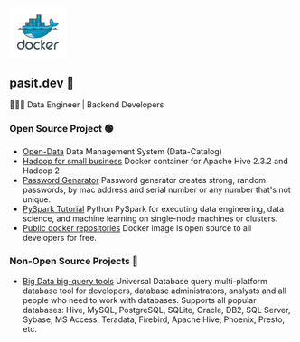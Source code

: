 [<img src="https://raw.githubusercontent.com/docker-library/docs/c350af05d3fac7b5c3f6327ac82fe4d990d8729c/docker/logo.png" width="100">](https://hub.docker.com/u/ezynook)
## pasit.dev 👋
👨🏼‍💻 Data Engineer | Backend Developers
### Open Source Project 🟢
* [Open-Data](https://github.com/ezynook/open-data) Data Management System (Data-Catalog)
* [Hadoop for small business](https://github.com/ezynook/docker-bigdata) Docker container for Apache Hive 2.3.2 and Hadoop 2
* [Password Genarator](https://github.com/ezynook/password-center-php) Password generator creates strong, random passwords, by mac address and serial number or any number that's not unique.
* [PySpark Tutorial](https://github.com/ezynook/pyspark) Python PySpark for executing data engineering, data science, and machine learning on single-node machines or clusters.
* [Public docker repositories](https://github.com/users/ezynook/packages/container/package/ezynook.github.io%2Fapp) Docker image is open source to all developers for free.
### Non-Open Source Projects 🔵
* [Big Data big-query tools](https://github.com/ezynook/bigdata-query-flask) Universal Database query multi-platform database tool for developers, database administrators, analysts and all people who need to work with databases. Supports all popular databases: Hive, MySQL, PostgreSQL, SQLite, Oracle, DB2, SQL Server, Sybase, MS Access, Teradata, Firebird, Apache Hive, Phoenix, Presto, etc.
